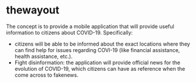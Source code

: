 # thewayout
The concept is to provide a mobile application that will provide useful information to citizens about COVID-19. Specifically: 
- citizens will be able to be informed about the exact locations where they can find help for issues regarding COVI-19 (like financial assistance, health assistance, etc.).
- Fight disinformation: the application will provide official news for the evolution of COVID-19, which citizens can have as reference when the come across to fakenews. 

